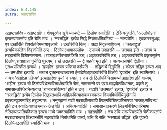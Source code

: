 ```yaml
---
index: 6.4.145
sutra: अह्नष्टखोरेव

---
```

_अह्नष्टखोरेव_ - अह्नष्टखोः । शेषपूरणेन सूत्रे व्याचष्टे — टिलोपः स्यादिति । टेरित्यनुवर्तते, 'अल्लोपोऽनः' इत्यस्यमाल्लोप इति चेति भावः । 'नस्तद्धिते' इत्येव सिद्धे नियमार्थमिदमित्या — नान्यत्रेति । एवकारस्तुअह्न एव टखो॑रिति विपरीतनियमव्यावृत्त्यर्थः । टखोरेवेति किम्  । अह्ना निवृत्तमाह्निकम् । 'कालाट्ठञ' इत्यधिकारेतेन निवृत्त॑मिति ठञ् । टिलोपाऽभावादल्लोपः । टप्रत्यये उदाहरति — उत्तमाह इति । उत्तमं च तदहश्चेति विशेषणसमासः ।राजाहःसखिभ्यष्ट॑जिति टच् ।अह्नष्टखोरेवे॑ति टच् । अह्नष्टखोरेवे॑ति प्रकृतसूत्रेण टिलोपः,रात्राह्नाहाः पुंसी॑ति पुंस्त्वम् । खे उदाहरति — द्वे अहनी भृत इति । अत्यन्तसंयोगे द्वितीया । भृतः=परिक्रीत इत्यर्थः । 'द्व्यहीन' इत्यत्र प्रक्रियां दर्शयति — तद्धितार्थे द्विगुरिति । कोऽत्र तद्धित इत्यत आह — तमधीष्ट इत्यादि । तथाच द्व्यहन्शब्दात्खस्य ईनादेशेअह्नष्टखोरेवे॑ति टिलोपे 'द्व्यहीन' इति रूपमित्यर्थः । नन्वत्र 'अह्नोऽह्न एतेभ्यः' इत्याह्नादेशः कुतो न स्यात् । नच खे टिलोपविधिसामर्थ्यान्नाह्नादेश इति वाच्यम्, 'अहीन' इत्यत्र खे टिलोपविधेश्चरितार्थत्वादिति चेन्न, समासान्ते पर एव#आह्नादेशविधानात्, प्रकृते तु समासान्तविधेरनित्यत्वात् 'राजाहःसखिभ्यः' इति न टच् । यद्यपि 'उत्तमाहः' इत्यत्र, 'द्व्यहीन' इत्यत्र च 'नस्तद्धिते' इत्येव टिलोपः सिद्धस्तथापि आह्निकमित्यादावावश्यकस्य नियमविधेर्विधिमुखेनापि प्रवृत्त्यभ्युपगमादिह तदुपन्यासः । ननुमद्राणां राज्ञी मद्रराज्ञीत्यत्रापि लिङ्गविशिष्टपरिभाषया 'राजाहःसखिभ्यः' इति टच् स्यादित्याशङ्ख्याह-लिङ्गेति । अनित्यत्वादिति । समासान्तप्रकरणे लिङ्गविशिष्टपरिभाषा नेतिङ्याप्प्रातिपदिकात् इत्यत्र भाष्ये उक्तत्वादिति भावः । मद्रराज्ञीति । नच टचि सत्यपियस्येति चे॑तीकारलोपे मद्रराज्ञशब्दात् टित्त्वान्ङीपि मद्रराज्ञीति निर्बाधमिति वाच्यं, टचि हि सति 'भस्याऽढे तद्धिते' इति पुंवत्त्वे टिलोपेमद्रराज्ञी॑ति स्यादिति भावः ।